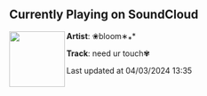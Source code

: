 ## Currently Playing on SoundCloud

[<img align="left" width="100" src="https://i1.sndcdn.com/artworks-mHo1WcqROJMRFecW-CBX8MA-t500x500.jpg">](https://soundcloud.com/bloomintoyou/need-ur-touch?in=saxurn/sets/big-m0000000d)

**Artist**: ❀bloom∗⁎* 

**Track**: need ur touch✾

Last updated at 04/03/2024 13:35
